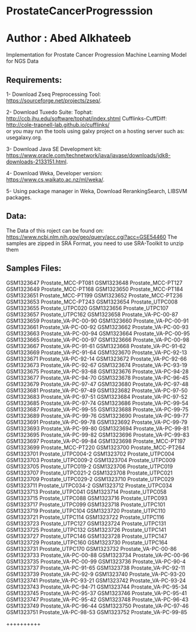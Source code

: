 # ProstateCancerProgresssion
# Author : Abed Alkhateeb

Implementation for Prostate Cancer Progression Machine Learning Model for NGS Data

Requirements:
-------------
1- Download Zseq Preprocessing Tool: https://sourceforge.net/projects/zseq/.

2- Download Tuxedo Suite:
    Tophat: http://ccb.jhu.edu/software/tophat/index.shtml
    Cufflinks-CuffDiff: http://cole-trapnell-lab.github.io/cufflinks/   
    or you may run the tools using galxy project on a hosting server such as:
    usegalaxy.org.

3- Download Java SE Development kit:  https://www.oracle.com/technetwork/java/javase/downloads/jdk8-downloads-2133151.html. 

4- Download Weka, Developer version: https://www.cs.waikato.ac.nz/ml/weka/.

5- Using package manager in Weka, Download RerankingSearch, LIBSVM packages.

Data:
-----
The Data of this roject can be found on:
https://www.ncbi.nlm.nih.gov/geo/query/acc.cgi?acc=GSE54460
The samples are zipped in SRA Format, you need to use SRA-Toolkit to unzip them


Samples Files:
--------------
GSM1323647	Prostate_MCC-PT081
GSM1323648	Prostate_MCC-PT127
GSM1323649	Prostate_MCC-PT168
GSM1323650	Prostate_MCC-PT184
GSM1323651	Prostate_MCC-PT199
GSM1323652	Prostate_MCC-PT236
GSM1323653	Prostate_MCC-PT243
GSM1323654	Prostate_UTPC008
GSM1323655	Prostate_UTPC020
GSM1323656	Prostate_UTPC107
GSM1323657	Prostate_UTPC162
GSM1323658	Prostate_VA-PC-00-87
GSM1323659	Prostate_VA-PC-00-90
GSM1323660	Prostate_VA-PC-00-91
GSM1323661	Prostate_VA-PC-00-92
GSM1323662	Prostate_VA-PC-00-93
GSM1323663	Prostate_VA-PC-00-94
GSM1323664	Prostate_VA-PC-00-95
GSM1323665	Prostate_VA-PC-00-97
GSM1323666	Prostate_VA-PC-00-98
GSM1323667	Prostate_VA-PC-91-61
GSM1323668	Prostate_VA-PC-91-62
GSM1323669	Prostate_VA-PC-91-64
GSM1323670	Prostate_VA-PC-92-13
GSM1323671	Prostate_VA-PC-92-14
GSM1323672	Prostate_VA-PC-92-66
GSM1323673	Prostate_VA-PC-92-67
GSM1323674	Prostate_VA-PC-93-19
GSM1323675	Prostate_VA-PC-93-68
GSM1323676	Prostate_VA-PC-94-28
GSM1323677	Prostate_VA-PC-94-70
GSM1323678	Prostate_VA-PC-96-45
GSM1323679	Prostate_VA-PC-97-47
GSM1323680	Prostate_VA-PC-97-48
GSM1323681	Prostate_VA-PC-97-49
GSM1323682	Prostate_VA-PC-97-50
GSM1323683	Prostate_VA-PC-97-51
GSM1323684	Prostate_VA-PC-97-52
GSM1323685	Prostate_VA-PC-97-74
GSM1323686	Prostate_VA-PC-99-54
GSM1323687	Prostate_VA-PC-99-55
GSM1323688	Prostate_VA-PC-99-75
GSM1323689	Prostate_VA-PC-99-76
GSM1323690	Prostate_VA-PC-99-77
GSM1323691	Prostate_VA-PC-99-78
GSM1323692	Prostate_VA-PC-99-79
GSM1323693	Prostate_VA-PC-99-80
GSM1323694	Prostate_VA-PC-99-81
GSM1323695	Prostate_VA-PC-99-82
GSM1323696	Prostate_VA-PC-99-83
GSM1323697	Prostate_VA-PC-99-84
GSM1323698	Prostate_MCC-PT197
GSM1323699	Prostate_MCC-PT220
GSM1323700	Prostate_MCC-PT264
GSM1323701	Prostate_UTPC004-2
GSM1323702	Prostate_UTPC004
GSM1323703	Prostate_UTPC009-2
GSM1323704	Prostate_UTPC009
GSM1323705	Prostate_UTPC019-2
GSM1323706	Prostate_UTPC019
GSM1323707	Prostate_UTPC021-2
GSM1323708	Prostate_UTPC021
GSM1323709	Prostate_UTPC029-2
GSM1323710	Prostate_UTPC029
GSM1323711	Prostate_UTPC034-2
GSM1323712	Prostate_UTPC034
GSM1323713	Prostate_UTPC041
GSM1323714	Prostate_UTPC058
GSM1323715	Prostate_UTPC088
GSM1323716	Prostate_UTPC093
GSM1323717	Prostate_UTPC099
GSM1323718	Prostate_UTPC101
GSM1323719	Prostate_UTPC104
GSM1323720	Prostate_UTPC110
GSM1323721	Prostate_UTPC114
GSM1323722	Prostate_UTPC116
GSM1323723	Prostate_UTPC127
GSM1323724	Prostate_UTPC131
GSM1323725	Prostate_UTPC132
GSM1323726	Prostate_UTPC141
GSM1323727	Prostate_UTPC146
GSM1323728	Prostate_UTPC147
GSM1323729	Prostate_UTPC160
GSM1323730	Prostate_UTPC164
GSM1323731	Prostate_UTPC170
GSM1323732	Prostate_VA-PC-00-86
GSM1323733	Prostate_VA-PC-00-88
GSM1323734	Prostate_VA-PC-00-96
GSM1323735	Prostate_VA-PC-00-99
GSM1323736	Prostate_VA-PC-90-4
GSM1323737	Prostate_VA-PC-91-65
GSM1323738	Prostate_VA-PC-92-11
GSM1323739	Prostate_VA-PC-92-9
GSM1323740	Prostate_VA-PC-93-20
GSM1323741	Prostate_VA-PC-93-21
GSM1323742	Prostate_VA-PC-93-24
GSM1323743	Prostate_VA-PC-94-71
GSM1323744	Prostate_VA-PC-95-34
GSM1323745	Prostate_VA-PC-95-37
GSM1323746	Prostate_VA-PC-95-41
GSM1323747	Prostate_VA-PC-95-42
GSM1323748	Prostate_VA-PC-96-43
GSM1323749	Prostate_VA-PC-96-44
GSM1323750	Prostate_VA-PC-97-46
GSM1323751	Prostate_VA-PC-98-53
GSM1323752	Prostate_VA-PC-99-85

++++++++++
